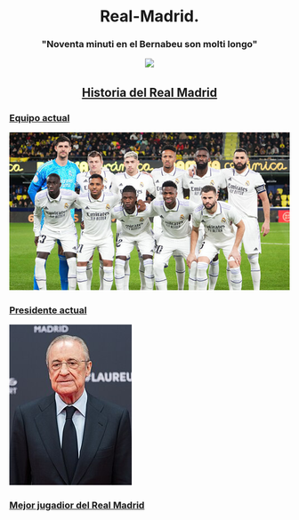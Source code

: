 <div align="center">
  
# Real-Madrid.
### "Noventa minuti en el Bernabeu son molti longo"
<img src="Sense títol.png" />
  
## [Historia del Real Madrid](https://github.com/Marcos-pro17/Real-Madrid.es/blob/main/Historia%20del%20Real%20Madrid.md)

</div> 

### [Equipo actual](https://www.realmadrid.com/es-ES/futbol/primer-equipo-masculino/plantilla) 

<img src="532.jpg" />


### [Presidente actual](https://es.wikipedia.org/wiki/Florentino_P%C3%A9rez)

<img src="floren+.jpg"/> 


### [Mejor jugadior del Real Madrid](https://ca.wikipedia.org/wiki/Cristiano_Ronaldo_dos_Santos_Aveiro) 

<img src=""/>

